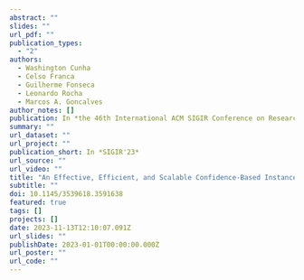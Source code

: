 ```yaml
---
abstract: ""
slides: ""
url_pdf: ""
publication_types:
  - "2"
authors:
  - Washington Cunha
  - Celso Franca
  - Guilherme Fonseca
  - Leonardo Rocha
  - Marcos A. Goncalves
author_notes: []
publication: In *the 46th International ACM SIGIR Conference on Research and Development in Information Retrieval*
summary: ""
url_dataset: ""
url_project: ""
publication_short: In *SIGIR'23*
url_source: ""
url_video: ""
title: "An Effective, Efficient, and Scalable Confidence-Based Instance Selection Framework for Transformer-Based Text Classification"
subtitle: ""
doi: 10.1145/3539618.3591638
featured: true
tags: []
projects: []
date: 2023-11-13T12:10:07.091Z
url_slides: ""
publishDate: 2023-01-01T00:00:00.000Z
url_poster: ""
url_code: ""
---
```

